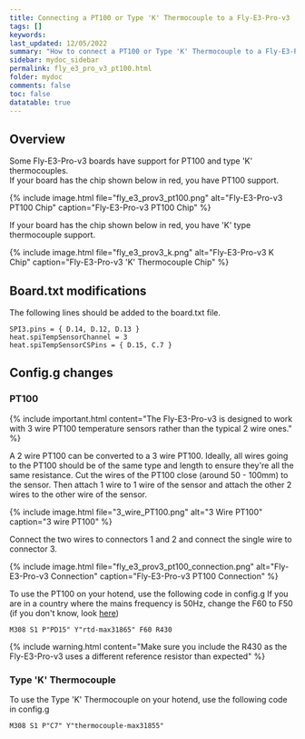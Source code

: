 ```yaml
---
title: Connecting a PT100 or Type 'K' Thermocouple to a Fly-E3-Pro-v3
tags: []
keywords: 
last_updated: 12/05/2022
summary: "How to connect a PT100 or Type 'K' Thermocouple to a Fly-E3-Pro-v3"
sidebar: mydoc_sidebar
permalink: fly_e3_pro_v3_pt100.html
folder: mydoc
comments: false
toc: false
datatable: true
---
```


## Overview

Some Fly-E3-Pro-v3 boards have support for PT100 and type 'K' thermocouples.  
If your board has the chip shown below in red, you have PT100 support.  

{% include image.html file="fly_e3_prov3_pt100.png" alt="Fly-E3-Pro-v3 PT100 Chip" caption="Fly-E3-Pro-v3 PT100 Chip" %}  

If your board has the chip shown below in red, you have 'K' type thermocouple support.  

{% include image.html file="fly_e3_prov3_k.png" alt="Fly-E3-Pro-v3 K Chip" caption="Fly-E3-Pro-v3 'K' Thermocouple Chip" %}

## Board.txt modifications

The following lines should be added to the board.txt file.

```
SPI3.pins = { D.14, D.12, D.13 }
heat.spiTempSensorChannel = 3
heat.spiTempSensorCSPins = { D.15, C.7 }
```

## Config.g changes

### PT100

{% include important.html content="The Fly-E3-Pro-v3 is designed to work with 3 wire PT100 temperature sensors rather than the typical 2 wire ones." %}

A 2 wire PT100 can be converted to a 3 wire PT100. Ideally, all wires going to the PT100 should be of the same type and length to ensure they're all the same resistance. Cut the wires of the PT100 close (around 50 - 100mm) to the sensor. Then attach 1 wire to 1 wire of the sensor and attach the other 2 wires to the other wire of the sensor.

{% include image.html file="3_wire_PT100.png" alt="3 Wire PT100" caption="3 wire PT100" %}  

Connect the two wires to connectors 1 and 2 and connect the single wire to connector 3.  

{% include image.html file="fly_e3_prov3_pt100_connection.png" alt="Fly-E3-Pro-v3 Connection" caption="Fly-E3-Pro-v3 PT100 Connection" %}  

To use the PT100 on your hotend, use the following code in config.g
If you are in a country where the mains frequency is 50Hz, change the F60 to F50 (if you don't know, look [here](https://www.oaktreeproducts.com/img/product/description/List%20of%20Worldwide%20AC%20Voltages.pdf))

```
M308 S1 P"PD15" Y"rtd-max31865" F60 R430
```

{% include warning.html content="Make sure you include the R430 as the Fly-E3-Pro-v3 uses a different reference resistor than expected" %}

### Type 'K' Thermocouple

To use the Type 'K' Thermocouple on your hotend, use the following code in config.g

```
M308 S1 P"C7" Y"thermocouple-max31855"
```